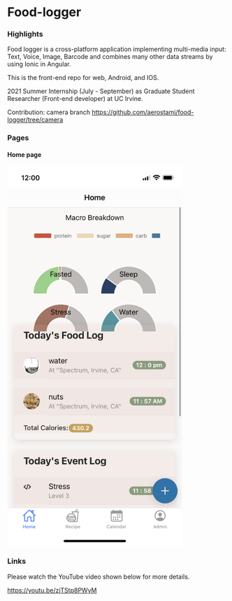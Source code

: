 # Food-logger
### Highlights
Food logger is a cross-platform application implementing multi-media input: Text, Voice, Image, Barcode and combines many other data streams by using Ionic in Angular.

This is the front-end repo for web, Android, and IOS.

2021 Summer Internship (July - September) as Graduate Student Researcher (Front-end developer) at UC Irvine.

Contribution: camera branch https://github.com/aerostami/food-logger/tree/camera

### Pages
#### Home page
<!-- ![Home page](/foodlogger_homepage.PNG) -->
[<img src="/foodlogger_homepage.PNG" width="400"/>](foodlogger_homepage.PNG)

### Links
Please watch the YouTube video shown below for more details.

https://youtu.be/zjTStp8PWyM
